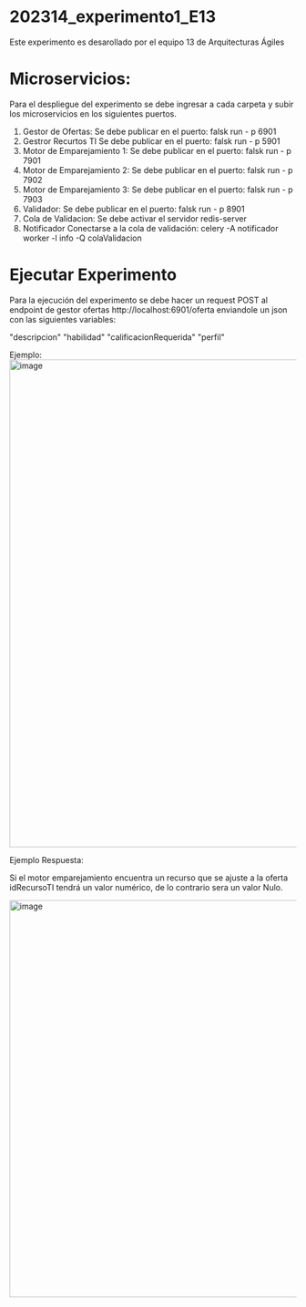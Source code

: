 # 202314_experimento1_E13
Este experimento es desarollado por el equipo 13 de Arquitecturas Ágiles

# Microservicios:
Para el despliegue del experimento se debe ingresar a cada carpeta y subir los microservicios en los siguientes puertos.

1. Gestor de Ofertas:
   Se debe publicar en el puerto: falsk run - p 6901
2. Gestror Recurtos TI
   Se debe publicar en el puerto: falsk run - p 5901  
4. Motor de Emparejamiento 1:
   Se debe publicar en el puerto: falsk run - p 7901
5. Motor de Emparejamiento 2:
   Se debe publicar en el puerto: falsk run - p 7902
8. Motor de Emparejamiento 3:
   Se debe publicar en el puerto: falsk run - p 7903
9. Validador:
    Se debe publicar en el puerto: falsk run - p 8901
10. Cola de Validacion:
    Se debe activar el servidor redis-server
12. Notificador
    Conectarse a la cola de validación: celery -A notificador worker -l info -Q colaValidacion

# Ejecutar Experimento
Para la ejecución del experimento se debe hacer un request POST al endpoint de gestor ofertas http://localhost:6901/oferta enviandole un json con las siguientes variables:

   "descripcion" 
    "habilidad"
    "calificacionRequerida"
    "perfil"

Ejemplo:
<img width="856" alt="image" src="https://github.com/orsolarte4221/202314_experimento1_E13/assets/123704723/27263842-516c-4dcc-b48a-bbf2439734fb">

Ejemplo Respuesta:

Si el motor emparejamiento encuentra un recurso que se ajuste a la oferta idRecursoTI tendrá un valor numérico, de lo contrario sera un valor Nulo.

<img width="697" alt="image" src="https://github.com/orsolarte4221/202314_experimento1_E13/assets/123704723/c48ed02b-ce25-4836-8ece-541f1b93b002">




   
